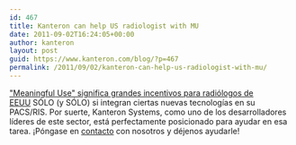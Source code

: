 ```yaml
---
id: 467
title: Kanteron can help US radiologist with MU
date: 2011-09-02T16:24:05+00:00
author: kanteron
layout: post
guid: https://www.kanteron.com/blog/?p=467
permalink: /2011/09/02/kanteron-can-help-us-radiologist-with-mu/
---
```

<a title="https://www.healthimaging.com/index.php?option=com_articles&article=29346" href="https://www.healthimaging.com/index.php?option=com_articles&article=29346" target="_blank">"Meaningful Use" significa grandes incentivos para radiólogos de EEUU</a> SÓLO (y SÓLO) si integran ciertas nuevas tecnologías en su PACS/RIS. Por suerte, Kanteron Systems, como uno de los desarrolladores líderes de este sector, está perfectamente posicionado para ayudar en esa tarea. ¡Póngase en <a title="Contact" href="https://www.kanteron.com/blog/es/contact/" target="_blank">contacto</a> con nosotros y déjenos ayudarle!